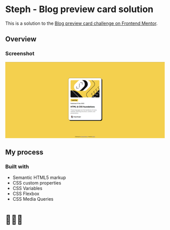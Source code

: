 # Steph - Blog preview card solution

This is a solution to the [Blog preview card challenge on Frontend Mentor](https://www.frontendmentor.io/challenges/blog-preview-card-ckPaj01IcS). 


## Overview

### Screenshot

![](./assets/images/screenshot.PNG)

## My process

### Built with

- Semantic HTML5 markup
- CSS custom properties
- CSS Variables
- CSS Flexbox
- CSS Media Queries


# 🚀🚀🚀




